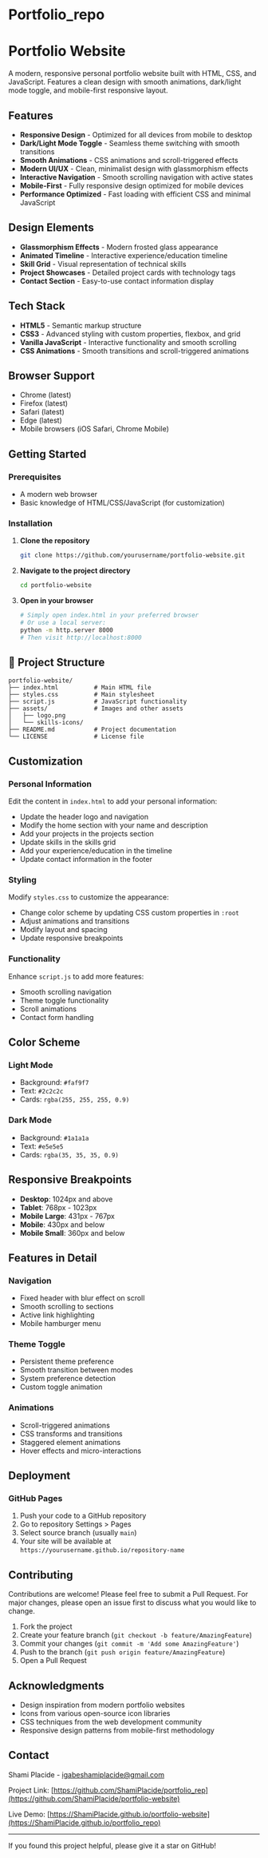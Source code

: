 # Portfolio_repo

# Portfolio Website

A modern, responsive personal portfolio website built with HTML, CSS, and JavaScript. Features a clean design with smooth animations, dark/light mode toggle, and mobile-first responsive layout.

## Features

- **Responsive Design** - Optimized for all devices from mobile to desktop
- **Dark/Light Mode Toggle** - Seamless theme switching with smooth transitions
- **Smooth Animations** - CSS animations and scroll-triggered effects
- **Modern UI/UX** - Clean, minimalist design with glassmorphism effects
- **Interactive Navigation** - Smooth scrolling navigation with active states
- **Mobile-First** - Fully responsive design optimized for mobile devices
- **Performance Optimized** - Fast loading with efficient CSS and minimal JavaScript

## Design Elements

- **Glassmorphism Effects** - Modern frosted glass appearance
- **Animated Timeline** - Interactive experience/education timeline
- **Skill Grid** - Visual representation of technical skills
- **Project Showcases** - Detailed project cards with technology tags
- **Contact Section** - Easy-to-use contact information display

## Tech Stack

- **HTML5** - Semantic markup structure
- **CSS3** - Advanced styling with custom properties, flexbox, and grid
- **Vanilla JavaScript** - Interactive functionality and smooth scrolling
- **CSS Animations** - Smooth transitions and scroll-triggered animations

## Browser Support

- Chrome (latest)
- Firefox (latest)
- Safari (latest)
- Edge (latest)
- Mobile browsers (iOS Safari, Chrome Mobile)

## Getting Started

### Prerequisites

- A modern web browser
- Basic knowledge of HTML/CSS/JavaScript (for customization)

### Installation

1. **Clone the repository**
   ```bash
   git clone https://github.com/yourusername/portfolio-website.git
   ```

2. **Navigate to the project directory**
   ```bash
   cd portfolio-website
   ```

3. **Open in your browser**
   ```bash
   # Simply open index.html in your preferred browser
   # Or use a local server:
   python -m http.server 8000
   # Then visit http://localhost:8000
   ```

## 📂 Project Structure

```
portfolio-website/
├── index.html          # Main HTML file
├── styles.css          # Main stylesheet
├── script.js           # JavaScript functionality
├── assets/             # Images and other assets
│   ├── logo.png
│   └── skills-icons/
├── README.md           # Project documentation
└── LICENSE             # License file
```

## Customization

### Personal Information
Edit the content in `index.html` to add your personal information:
- Update the header logo and navigation
- Modify the home section with your name and description
- Add your projects in the projects section
- Update skills in the skills grid
- Add your experience/education in the timeline
- Update contact information in the footer

### Styling
Modify `styles.css` to customize the appearance:
- Change color scheme by updating CSS custom properties in `:root`
- Adjust animations and transitions
- Modify layout and spacing
- Update responsive breakpoints

### Functionality
Enhance `script.js` to add more features:
- Smooth scrolling navigation
- Theme toggle functionality
- Scroll animations
- Contact form handling

## Color Scheme

### Light Mode
- Background: `#faf9f7`
- Text: `#2c2c2c`
- Cards: `rgba(255, 255, 255, 0.9)`

### Dark Mode
- Background: `#1a1a1a`
- Text: `#e5e5e5`
- Cards: `rgba(35, 35, 35, 0.9)`

## Responsive Breakpoints

- **Desktop**: 1024px and above
- **Tablet**: 768px - 1023px
- **Mobile Large**: 431px - 767px
- **Mobile**: 430px and below
- **Mobile Small**: 360px and below

## Features in Detail

### Navigation
- Fixed header with blur effect on scroll
- Smooth scrolling to sections
- Active link highlighting
- Mobile hamburger menu

### Theme Toggle
- Persistent theme preference
- Smooth transition between modes
- System preference detection
- Custom toggle animation

### Animations
- Scroll-triggered animations
- CSS transforms and transitions
- Staggered element animations
- Hover effects and micro-interactions

## Deployment

### GitHub Pages
1. Push your code to a GitHub repository
2. Go to repository Settings > Pages
3. Select source branch (usually `main`)
4. Your site will be available at `https://yourusername.github.io/repository-name`

## Contributing

Contributions are welcome! Please feel free to submit a Pull Request. For major changes, please open an issue first to discuss what you would like to change.

1. Fork the project
2. Create your feature branch (`git checkout -b feature/AmazingFeature`)
3. Commit your changes (`git commit -m 'Add some AmazingFeature'`)
4. Push to the branch (`git push origin feature/AmazingFeature`)
5. Open a Pull Request

## Acknowledgments

- Design inspiration from modern portfolio websites
- Icons from various open-source icon libraries
- CSS techniques from the web development community
- Responsive design patterns from mobile-first methodology

## Contact

Shami Placide - [igabeshamiplacide@gmail.com](mailto:igabeshamiplacide@gmail.com)

Project Link: [https://github.com/ShamiPlacide/portfolio_rep](https://github.com/ShamiPlacide/portfolio-website)

Live Demo: [https://ShamiPlacide.github.io/portfolio-website](https://ShamiPlacide.github.io/portfolio_repo)

---

If you found this project helpful, please give it a star on GitHub!
